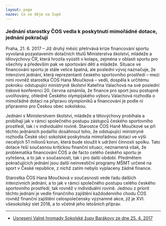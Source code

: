 ```yaml
---
layout: page
nazev: Co se děje na župě
---
```

<!--
{% for post in site.data.rss %}

_{{post.datum}} {{post.jednota}}_  
[**{{post.nazev}}**]({{post.url}})  
{{post.popis}}

{% endfor %}
-->

### Jednání starostky ČOS vedla k poskytnutí mimořádné dotace, jednání pokračují

Praha, 21. 6. 2017 – Již druhý měsíc přetrvává krize financování sportu vyvolaná pozastavením dotačních titulů Ministerstva školství, mládeže a tělovýchovy ČR, která hrozila vyústit v kolaps, zejména v oblasti sportu pro všechny a především pak ve sportování dětí a mládeže. Situace ve financování sportu je stále velice špatná, ale poslední vývoj naznačuje, že intenzivní jednání, která reprezentanti českého sportovního prostředí – mezi nimi rovněž starostka ČOS Hana Moučková – vedli, dospěla k určitému pokroku: odstupující ministryně školství Kateřina Valachová na své poslední tiskové konferenci 20. června oznámila, že finance pro sport jsou postupně uvolňovány, ohledně Českého olympijského výboru Valachová rozhodla o mimořádné dotaci na přípravu olympioniků a financování je podle ní připraveno pro Českou obec sokolskou.

Jednání s Ministerstvem školství, mládeže a tělovýchovy probíhala a probíhají jak v rámci společného postupu zástupců českého sportovního prostředí, tak i v individuální rovině. Starostce ČOS Haně Moučkové se při těchto jednáních podařilo dosáhnout toho, že odstupující ministryně rozhodla České obci sokolské poskytnuta mimořádnou dotaci ve výši necelých 51 milionů korun, která bude sloužit k udržení činnosti spolku. Tato dotace řeší současnou kritickou finanční situaci, neznamená však, že problematika financování ČOS a de facto celého českého sportu je vyřešena, a to jak v současnosti, tak i pro další období. Předmětem pokračujících jednání jsou další neinvestiční programy MŠMT určené na sport v České republice, z nichž zatím nebylo vyplaceny žádné finance.

Starostka ČOS Hana Moučková v současnosti vede řadu dalších intenzivních jednání, a to jak v rámci společného postupu celého českého sportovního prostředí, tak rovněž v individuální rovině. Jednou z priorit těchto jednání je vedle finančního zajištění každodenního chodu ČOS rovněž finanční zajištění celospolečensky významné akce, jíž je XVI. všesokolský slet 2018, a to včetně jeho letošních příprav.

---

* [Usnesení Valné hromady Sokolské župy Barákovy ze dne 25. 4. 2017](https://drive.google.com/open?id=0B0w6gDorCVUkbU56Tm1vaGZfbGdfSW1wUklTWlR3SGMwaFo0)

<!-- 

Sport vyzývá premiéra a vládu ČR k urychlenému řešení finanční krize

_Praha 7. června 2017_

Český olympijský výbor, Česká unie sportu, Česká obec sokolská a celkem 84 zástupců dalších sportovních svazů a spolků společně dopisem vyzvalo vládu ČR a premiéra České republiky Bohuslava Sobotku k urychlenému vyřešení kritických finančních potíží českého sportu. Společné memorandum podepsali zástupci sportovního prostředí na mimořádném setkání v Aule Sokola v Tyršově domě v Praze.

Přestože na zasedání Národní rady pro sport 12. května 2017 ministryně školství mládeže a tělovýchovy Kateřina Valachová přislíbila urychlené řešení finanční krize, do sportovního prostředí dosud z neinvestičních programů v oblasti organizace sportu nepřišla ani jediná koruna. Situace ve sportovním prostředí tak nabírá na dramatičnosti, mnoho svazů má akutní potíže a hrozí jim krach. To bylo jedním z důvodů, proč se někteří členové Národní rady pro sport včetně předsedy Českého olympijského výboru Jiřího Kejvala rozhodli rezignovat na členství a vyzvali k rezignaci také další zástupce sportu v radě.

Krizi českého sportu vyvolalo policejní vyšetřování dotací do sportu, které probíhá od začátku května. Vyhlášení, schválení a zveřejnění dotačních programů však proběhlo už před policejním zásahem, ke zveřejnění klíčového programu V. dokonce už 15. února. Peníze tak měly být podle Zásad vlády pro poskytování dotací ze státního rozpočtu České republiky nestátním neziskovým organizacím vyplaceny do konce března. „Zátah policie je zaklínadlo, všechny programy však měly být dávno vyplaceny,“ upozornil Kejval. „Například výsledky rozdělení program V. stáhlo z internetu ministerstvo, nikoliv policie,“ zdůraznil Kejval.

Ministryně Valachová některé neinvestiční dotační programy vypsala znovu za nových podmínek, které jsou pro sportovní prostředí neakceptovatelné. Řada podmínek je nesplnitelná. „Máme například s přesností na devadesát procent určit, kolik peněz půjde na běžný provoz,“ dodal Kejval. Přítomní předsedové svazů a spolků se proto jednomyslně dohodli, že z těchto důvodu se o takto vyhlášené programy z procesní opatrnosti do vyřešení případu ucházet nemohou a nebudou. MŠMT navíc není schopné situaci řešit, neboť je ochromeno personálně i probíhajícím policejním vyšetřováním. Nové žádosti měly být odevzdány nejpozději do 9. června 2017.

„V polovině roku se dramaticky změnily parametry a není možné na to reagovat,“ řekl předseda ČOV Jiří Kejval. „Je to likvidační,“ doplnil. Šéf českého hokeje Tomáš Král dodal: „Kdyby to prošlo, tak svaz můžu zavřít,“ prohlásil. Podobný názor měla starostka České obce sokolské Hana Moučková. „Řešíme zásadní věc, jestli bude sport dál existovat, nebo ne,“ řekla.

Z Národní rady pro sport odstoupilo sedm členů

Na své členství v Národní radě pro sport kromě Kejvala rezignovali také předseda ČUS Miroslav Jansta, starostka České obce sokolské Hana Moučková, místopředseda ČOV a šéf českého florbalu Filip Šuman, zástupce univerzitního sportu František Dvořák, zástupce pro legislativu Alexander Károlyi a Alena Erlebachová, výkonná ředitelka Českého paralympijského výboru. Důvodem je nesouhlas s postupem MŠMT, které vypsání nových neinvestičních dotačních programů s Národní radou pro sport nekonzultovalo.

„Současná situace není chybou sportu, ale je krizí státní správy a politiků odpovídající za ni,“ upozornil Miroslav Jansta. „Problém vychází z toho, že stát tuto oblast za posledních pětadvacet let zanedbal. Potřebujeme důstojný orgán, který bude sport zastupovat a zajistí jeho předvídatelné financování,“ dodal.

---

Stanovisko starostky ČOS k současné situaci ve financování sportu a k jednáním s ministryní školství

Česká obec sokolská je silně znepokojena současnou situací ve financování sportu a usiluje o eliminaci negativních důsledků pozastavení, respektive zdržení jednotlivých programů financování sportu z rozpočtu Ministerstva školství, mládeže a tělovýchovy ČR a požaduje co nejrychlejší návrat k pravidelnému financování sportu. K tomuto cíli směřuje i řada jednání, které jako starostka České obce sokolské vedu jak v rámci českého sportovního prostředí, tak s ministryní školství.

Česká obec sokolská, která je vůdčí organizací v oblasti sportu pro všechny, požaduje přijmout taková opatření, aby v důsledku pozastavení financování nedošlo ke kolapsu zejména v oblasti sportu pro všechny a především pak ve sportování dětí a mládeže. Zejména složitá situace je v oblastech financovaných prostřednictvím Programu III, IV, VI, a X a rovněž zajišťování organizace a konání XVI. všesokolského sletu 2018, jehož přípravy jsou již v plném proudu. V tomto duchu také vystupuji při četných jednáních věnovaných tomuto současnému stěžejnímu problému českého sportu. Tato jednání probíhají jak v rámci společného postupu zástupců českého sportovního prostředí, tak i v individuální rovině – několikrát jsem jednala s ministryní školství Kateřinou Valachovou, aktivně se zúčastnila jednání Národní rady pro sport konaného 12. 5. 2017, jednání mimořádného Výkonného výboru ČOV (jehož jsem členem).

Spolu s těmito jednáními činím veškeré potřebné kroky k tomu, aby alespoň část finančních prostředků byla v této složité době co nejdříve uvolněna a nebyla ohrožena běžná činnost našich jednot, potažmo celé České obce sokolské. Oceňuji a velmi si vážím kroků, které ministryně Kateřina Valachová podniká v oblasti pro udržení činnosti České obce sokolské. Příslib, že sportovní organizace během června dostanou 50 % dotace finančního objemu roku 2016, aby byla zajištěna kontinuita jejich provozu, stejně jako avizované uvolňování peněz z programu na podporu sportování dětí a mládeže vítáme jako prostředek k utlumení dopadů současné krizové situace ve financování sportu.

K tomuto cíli směřují i moje konkrétní kroky a jednání.

Hana Moučková,

starostka České obce sokolské

---

všem členům předsednictva a KK SŽ Barákovy,  
všem vyslancům tělocvičných jednot SŽ Barákovy  

Praha 5. 4. 2017

Vážená sestro, vážený bratře, v souladu se stanovami ČOS

Předsednictvo Sokolské župy Barákovy svolává

## Valnou hromadu

### Sokolské župy Barákovy

na úterý 25. dubna 2017

do zasedací místnosti - župní kanceláře

Zenklova 2/37, 180 00 Praha – Libeň

se zahájením v 17:00 hod.

(Prezence bude probíhat od 16:30 hod.)

### Program valné hromady:

1. Zahájení
2. Volba: komisí (mandátové, návrhové), zapisovatele a ověřovatelů zápisu a usnesení
3. Zpráva mandátové komise o počtu přítomných
4. Schválení programu valné hromady
5. Kontrola plnění usnesení z minulé valné hromady
6. Zprávy odborných útvarů župy za uplynulé období:  
  a) zpráva starosty o činnosti župy a podněty k činnosti na příští období  
  b) zpráva I. místostarostky o hospodaření župy za rok 2016, návrh rozpočtu a klíče pro rozdělování dotace TVZ v roce 2017, schválení uzávěrky 2016  
  c) zpráva hospodáře o rozdělených dotacích a grantech v minulém období, předpoklad roku 2017  
  d) zpráva odboru všestrannosti župy a plán činnosti na příští období  
  e) zpráva odboru sportu a plán činnosti na příští období  
  f) zpráva vzdělavatelského odboru a plán činnosti na příští období  
  g) zpráva jednatele o významných událostech v Sokole, informace z ústředí  
  h) zpráva kontrolní komise  
7. Kooptace člena KK župy
8. Schválení Organizačního řádu župy
9. Diskuse
10. Návrh a schválení usnesení valné hromady župy
11. Zakončení

Valné volební hromady mají právo a povinnost se zúčastnit dle Stanov ČOS vyslanci tělocvičných jednot, členové Předsednictva a KK Sokolské župy Barákovy.

Svoji účast potvrďte prosím předem mailem kanceláři župy: zbarakova@zbarakova.cz

Těšíme se na Vaši účast.

Se sokolským pozdravem „Nazdar!“

Jan Firbas v.r.  
starosta SŽ Barákovy

Jakub Otáhal v.r.  
jednatel SŽ Barákovy

---

Členské známky odeberte prosím nejpozději do 25. dubna 2017!


# Slovo starosty

Vážené sestry, vážení bratři!

Rok 2016 byl pro nás, sokoly na úrovni jednot, žup a ústředí ČOS rokem hlavně pracovním. Na základě platnosti ustanovení nového Občanského zákoníku se pro nás mění i registrace a pro jednoty vznikla povinnost zaregistrovat se do konce roku 2016. Mnohé jednoty toto už mají vyřízené a já jim za jejich zodpovědný přístup děkuji. Bohužel přes mnohé výzvy a nabídku pomoci některé jednoty nereagují a hrozí jim, že nejen že nebudou moci dostávat žádné dotace od ČOS ani jiných institucí, ale mohou být ze zákona i zrušeny. A to bych si, věřte mi, nepřál a možná by byli zklamaní i mnozí členové v těchto jednotách. Apeluji proto na vás, opozdilce: neváhejte a [urychleně registraci proveďte](http://sokol.eu/obsah/5928/spolkovy-rejstrik-metodika-a-vzory) - čas se krátí!

V letošním roce také proběhly na všech úrovních volby. Jsem rád, že mohu předat poděkování bývalé starostky ses. Papírníkové Jurečkové odstoupenému předsednictvu župy a všem činovníkům a cvičitelům v jednotách  župy za jejich práci  a zároveň poděkovat i jí za její práci na župě ve funkci starostky v tříletém volebním  období. Neloučíme se však úplně - zůstává s námi pracovat v předsednictvu župy a v majetkové komisi. 

Do výborů našich jednot a KK, do [předsednictva naší župy](/kontakty.html#predsednictvo) i KK župy přišli noví lidé – nové posily. Všechny i touto cestou ještě jednou vítám a věřím, že společnými silami budeme plnit všechny úkoly, které jsou na nás kladeny jak na úseku tělocvičném a sportovním, tak na úseku kulturně-společenském a to ve smyslu našich sokolských stanov. Co tím chci říci? Aby činovníci v odboru všestrannosti, odboru sportu a vzdělavatelském odboru vzájemně spolupracovali a nezapomínali, že sokolská práce i dnes vychází z odkazu zakladatelů Sokola, Miroslava Tyrše a Jindřicha Fügnera.

Vážené sestry a bratři, v příštím roce dojde zřejmě i ke změně v počtu jednot naší župy, některé se sloučí a některé zaniknou pro nezájem a nečinnost. I to se bohužel stává. Ano, jsou jednoty aktivní, dobře fungující, ale jsou i takové, o kterých nevíme skoro nic, protože neudělaly ani to nejmenší – poslat na župu zápis z volebních valných hromad. Musím se ptát: proběhly zde vůbec valné hromady? 

Přátelé, je dobrým zvykem závěrem roku hodnotit uplynulé období. Jsem ve funkci starosty zatím krátce, ale přesto jsem měl možnost navštívit některé jednoty při oslavách výročí vzniku jejich jednoty nebo založení oddílu, kam jsme byli pozváni. Těmto jednotám děkuji za vzornou reprezentaci, které jsme byli přítomni. Ale děkuji i těm jednotám, jejich činovníkům, cvičitelům, trenérům a vedoucím oddílů, které jistě pracují obdobně a svou činností se mohou pochlubit.

V nastávajícím roce, roce 155. výročí vzniku spolku SOKOL v našich zemích, začnou přípravy na oslavy stého výročí vzniku samostatného Československa v roce 1918, u kterých nemohou sokolové chybět. Připravte se, prosím,  i vy v jednotách. Začnou také přípravy na  XVI. všesokolský slet v roce 2018. Věřím, že se opět v mnoha jednotách  bude nacvičovat tak jako v minulosti a budeme se společně potkávat na cvičební ploše.

Vážené sestry, vážení bratři! Nečeká nás jen práce, ale také spousta radosti v sokolské pospolitosti. A tak mi dovolte popřát Vám všem do nového roku hodně zdraví, spokojenosti, sportovních i osobních úspěchů. A těším se na dobrou, přátelskou spolupráci s Vámi všemi!

Se sokolským „Nazdar!“

Jan Firbas – starosta župy Barákovy
-->